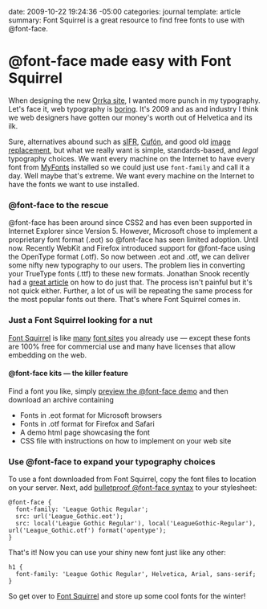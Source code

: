 date: 2009-10-22 19:24:36 -05:00
categories: journal
template: article
summary: Font Squirrel is a great resource to find free fonts to use with @font-face.

# @font-face made easy with Font Squirrel

When designing the new <a href="http://orrka.com">Orrka site</a>, I wanted more punch in my typography. Let's face it, web typography is <a href="http://en.wikipedia.org/wiki/Web_typography#Web-safe_fonts">boring</a>. It's 2009 and as and industry I think we web designers have gotten our money's worth out of Helvetica and its ilk.

Sure, alternatives abound such as <a href="http://www.mikeindustries.com/blog/sifr/">sIFR</a>, <a href="http://wiki.github.com/sorccu/cufon/about">Cufón</a>, and good old <a href="http://facelift.mawhorter.net/">image replacement</a>, but what we really want is simple, standards-based, and <em>legal</em> typography choices. We want every machine on the Internet to have every font from <a href="http://new.myfonts.com/">MyFonts</a> installed so we could just use <code>font-family</code> and call it a day. Well maybe that's extreme. We want every machine on the Internet to have the fonts we want to use installed.
<h3>@font-face to the rescue</h3>
@font-face has been around since CSS2 and has even been supported in Internet Explorer since Version 5. However, Microsoft chose to implement a proprietary font format (.eot) so @font-face has seen limited adoption. Until now. Recently WebKit and Firefox introduced support for @font-face using the OpenType format (.otf). So now between .eot and .otf, we can deliver some nifty new typography to our users. The problem lies in converting your TrueType fonts (.ttf) to these new formats. Jonathan Snook recently had a <a href="http://snook.ca/archives/html_and_css/becoming-a-font-embedding-master">great article</a> on how to do just that. The process isn't painful but it's not quick either. Further, a lot of us will be repeating the same process for the most popular fonts out there. That's where Font Squirrel comes in.

### Just a Font Squirrel looking for a nut

<a href="http://www.fontsquirrel.com/">Font Squirrel</a> is like <a href="http://dafont.com">many</a> <a href="http://abstractfonts.com">font sites</a> you already use — except these fonts are 100% free for commercial use and many have licenses that allow embedding on the web.

#### @font-face kits — the killer feature

Find a font you like, simply <a href="http://www.fontsquirrel.com/fontfacedemo/League-Gothic">preview the @font-face demo</a> and then download an archive containing

* Fonts in .eot format for Microsoft browsers
* Fonts in .otf format for Firefox and Safari
* A demo html page showcasing the font
* CSS file with instructions on how to implement on your web site


### Use @font-face to expand your typography choices

To use a font downloaded from Font Squirrel, copy the font files to location on your server. Next, add <a href="http://paulirish.com/2009/bulletproof-font-face-implementation-syntax/">bulletproof  @font-face syntax</a> to your stylesheet:

    @font-face {
      font-family: 'League Gothic Regular';
      src: url('League_Gothic.eot');
      src: local('League Gothic Regular'), local('LeagueGothic-Regular'), url('League_Gothic.otf') format('opentype');
    }

That's it! Now you can use your shiny new font just like any other:

    h1 {
      font-family: 'League Gothic Regular', Helvetica, Arial, sans-serif;
    }


So get over to <a href="http://fontsquirrel.com">Font Squirrel</a> and store up some cool fonts for the winter!
